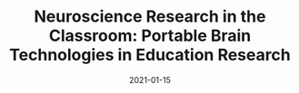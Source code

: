 ---
title: "Neuroscience Research in the Classroom: Portable Brain Technologies in Education Research"
collection: publications
permalink: /publication/2021_neuroscience-research-in-the-classroom:-portable-b
date: 2021-01-15
year: 2021
venue: 'Educational Researcher'
authors: 'Davidesco I, Matuk C, Bevilacqua D, Poeppel D, Dikker S'
number: '186'
citation: 'Davidesco I, Matuk C, Bevilacqua D, Poeppel D, Dikker S (2021). Neuroscience Research in the Classroom: Portable Brain Technologies in Education Research. Educational Researcher.'
category: 'article'
---